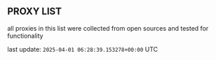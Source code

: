 ## PROXY LIST

all proxies in this list were collected from open sources and tested for functionality

last update: `2025-04-01 06:28:39.153278+00:00` UTC